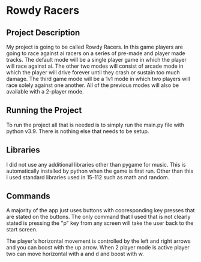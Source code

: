 # Rowdy Racers

## Project Description

My project is going to be called Rowdy Racers. In this game players are going to race against ai
racers on a series of pre-made and player made tracks. The default mode will be a single player
game in which the player will race against ai. The other two modes will consist of arcade mode
in which the player will drive forever until they crash or sustain too much damage. The third
game mode will be a 1v1 mode in which two players will race solely against one another. All of
the previous modes will also be available with a 2-player mode.

## Running the Project

To run the project all that is needed is to simply run the main.py file with 
python v3.9.  There is nothing else that needs to be setup.

## Libraries

I did not use any additional libraries other than pygame for music. This is automatically
installed by python when the game is first run. Other than this I used standard libraries 
used in 15-112 such as math and random.

## Commands

A majority of the app just uses buttons with cooresponding key presses that are stated on the buttons.
The only command that I used that is not clearly stated is pressing the "p" key from any screen will
take the user back to the start screen.

The player's horizontal movement is controlled by the left and right arrows and you can 
boost with the up arrow. When 2 player mode is active player two can move horizontal with a and d and boost
with w.